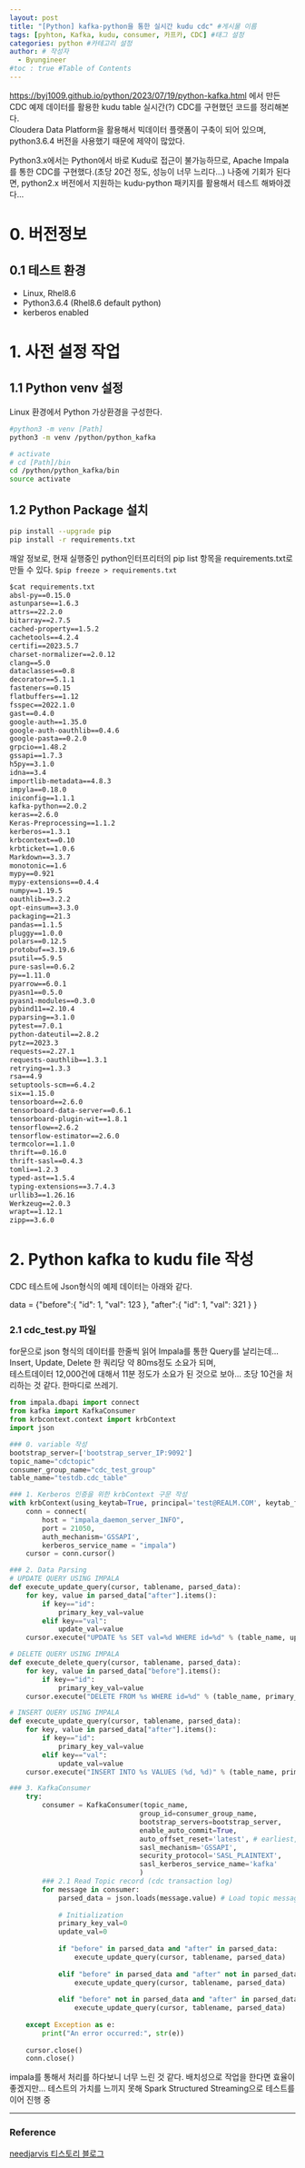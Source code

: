 ```yaml
---
layout: post
title: "[Python] kafka-python을 통한 실시간 kudu cdc" #게시물 이름
tags: [pyhton, Kafka, kudu, consumer, 카프카, CDC] #태그 설정
categories: python #카테고리 설정
author: # 작성자
  - Byungineer
#toc : true #Table of Contents
---
```


<https://byj1009.github.io/python/2023/07/19/python-kafka.html> 에서 만든 CDC 예제 데이터를 활용한 kudu table 실시간(?) CDC를 구현했던 코드를 정리해본다.   
Cloudera Data Platform을 활용해서 빅데이터 플랫폼이 구축이 되어 있으며, python3.6.4 버전을 사용했기 때문에 제약이 많았다.

Python3.x에서는 Python에서 바로 Kudu로 접근이 불가능하므로, Apache Impala를 통한 CDC를 구현했다.(초당 20건 정도, 성능이 너무 느리다...)
나중에 기회가 된다면, python2.x 버전에서 지원하는 kudu-python 패키지를 활용해서 테스트 해봐야겠다...   


# 0. 버전정보
## 0.1 테스트 환경
- Linux, Rhel8.6
- Python3.6.4 (Rhel8.6 default python)
- kerberos enabled

# 1. 사전 설정 작업
## 1.1 Python venv 설정

Linux 환경에서 Python 가상환경을 구성한다.
``` bash
#python3 -m venv [Path]
python3 -m venv /python/python_kafka

# activate
# cd [Path]/bin
cd /python/python_kafka/bin
source activate
```

## 1.2 Python Package 설치

``` bash
pip install --upgrade pip
pip install -r requirements.txt
```

깨알 정보로, 현재 실행중인 python인터프리터의 pip list 항목을 requirements.txt로 만들 수 있다.
`$pip freeze > requirements.txt` 

``` txt
$cat requirements.txt
absl-py==0.15.0
astunparse==1.6.3
attrs==22.2.0
bitarray==2.7.5
cached-property==1.5.2
cachetools==4.2.4
certifi==2023.5.7
charset-normalizer==2.0.12
clang==5.0
dataclasses==0.8
decorator==5.1.1
fasteners==0.15
flatbuffers==1.12
fsspec==2022.1.0
gast==0.4.0
google-auth==1.35.0
google-auth-oauthlib==0.4.6
google-pasta==0.2.0
grpcio==1.48.2
gssapi==1.7.3
h5py==3.1.0
idna==3.4
importlib-metadata==4.8.3
impyla==0.18.0
iniconfig==1.1.1
kafka-python==2.0.2
keras==2.6.0
Keras-Preprocessing==1.1.2
kerberos==1.3.1
krbcontext==0.10
krbticket==1.0.6
Markdown==3.3.7
monotonic==1.6
mypy==0.921
mypy-extensions==0.4.4
numpy==1.19.5
oauthlib==3.2.2
opt-einsum==3.3.0
packaging==21.3
pandas==1.1.5
pluggy==1.0.0
polars==0.12.5
protobuf==3.19.6
psutil==5.9.5
pure-sasl==0.6.2
py==1.11.0
pyarrow==6.0.1
pyasn1==0.5.0
pyasn1-modules==0.3.0
pybind11==2.10.4
pyparsing==3.1.0
pytest==7.0.1
python-dateutil==2.8.2
pytz==2023.3
requests==2.27.1
requests-oauthlib==1.3.1
retrying==1.3.3
rsa==4.9
setuptools-scm==6.4.2
six==1.15.0
tensorboard==2.6.0
tensorboard-data-server==0.6.1
tensorboard-plugin-wit==1.8.1
tensorflow==2.6.2
tensorflow-estimator==2.6.0
termcolor==1.1.0
thrift==0.16.0
thrift-sasl==0.4.3
tomli==1.2.3
typed-ast==1.5.4
typing-extensions==3.7.4.3
urllib3==1.26.16
Werkzeug==2.0.3
wrapt==1.12.1
zipp==3.6.0
```

# 2. Python kafka to kudu file 작성

CDC 테스트에 Json형식의 예제 데이터는 아래와 같다.

data = {"before":{
                "id": 1,
                "val": 123
                },
        "after":{
            "id": 1,
            "val": 321
                }
        }


### 2.1 cdc_test.py 파일

for문으로 json 형식의 데이터를 한줄씩 읽어 Impala를 통한 Query를 날리는데... Insert, Update, Delete 한 쿼리당 약 80ms정도 소요가 되며,   
테스트데이터 12,000건에 대해서 11분 정도가 소요가 된 것으로 보아... 초당 10건을 처리하는 것 같다. 한마디로 쓰레기.


``` python
from impala.dbapi import connect
from kafka import KafkaConsumer
from krbcontext.context import krbContext
import json

### 0. variable 작성
bootstrap_server=['bootstrap_server_IP:9092']
topic_name="cdctopic"
consumer_group_name="cdc_test_group"
table_name="testdb.cdc_table"

### 1. Kerberos 인증을 위한 krbContext 구문 작성
with krbContext(using_keytab=True, principal='test@REALM.COM', keytab_file='/etc/security/keytabs/test.keytab', ccache_file='/tmp/krb5cc_pid_kafka_test'):
    conn = connect(
        host = "impala_daemon_server_INFO", 
        port = 21050, 
        auth_mechanism='GSSAPI',
        kerberos_service_name = "impala")
    cursor = conn.cursor()

### 2. Data Parsing
# UPDATE QUERY USING IMPALA
def execute_update_query(cursor, tablename, parsed_data):
    for key, value in parsed_data["after"].items():
        if key=="id":
            primary_key_val=value
        elif key=="val":
            update_val=value
    cursor.execute("UPDATE %s SET val=%d WHERE id=%d" % (table_name, update_val, primary_key_val))

# DELETE QUERY USING IMPALA
def execute_delete_query(cursor, tablename, parsed_data):
    for key, value in parsed_data["before"].items():
        if key=="id":
            primary_key_val=value
    cursor.execute("DELETE FROM %s WHERE id=%d" % (table_name, primary_key_val))

# INSERT QUERY USING IMPALA
def execute_update_query(cursor, tablename, parsed_data):
    for key, value in parsed_data["after"].items():
        if key=="id":
            primary_key_val=value
        elif key=="val":
            update_val=value
    cursor.execute("INSERT INTO %s VALUES (%d, %d)" % (table_name, primary_key_val, update_val))

### 3. KafkaConsumer
    try:
        consumer = KafkaConsumer(topic_name,
                                group_id=consumer_group_name,
                                bootstrap_servers=bootstrap_server,
                                enable_auto_commit=True,
                                auto_offset_reset='latest', # earliest, latest, none
                                sasl_mechanism='GSSAPI',
                                security_protocol='SASL_PLAINTEXT',
                                sasl_kerberos_service_name='kafka'
                                )
        ### 2.1 Read Topic record (cdc transaction log)
        for message in consumer:
            parsed_data = json.loads(message.value) # Load topic messages in JSON format.
            
            # Initialization
            primary_key_val=0
            update_val=0
            
            if "before" in parsed_data and "after" in parsed_data:
                execute_update_query(cursor, tablename, parsed_data)
            
            elif "before" in parsed_data and "after" not in parsed_data: # DELETE
                execute_update_query(cursor, tablename, parsed_data)
            
            elif "before" not in parsed_data and "after" in parsed_data: #INSERT
                execute_update_query(cursor, tablename, parsed_data)
                
    except Exception as e:
        print("An error occurred:", str(e))
    
    cursor.close()
    conn.close()
```






impala를 통해서 처리를 하다보니 너무 느린 것 같다. 배치성으로 작업을 한다면 효율이 좋겠지만... 테스트의 가치를 느끼지 못해 Spark Structured Streaming으로 테스트를 이어 진행 중






---
### Reference

[needjarvis 티스토리 블로그][tstory]


[tstory]: https://needjarvis.tistory.com/607